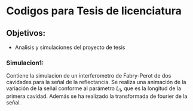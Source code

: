 # Codigos para Tesis de licenciatura

## Objetivos:
- Analisis y simulaciones del proyecto de tesis

### Simulacion1:

Contiene la simulacion de un interferometro de Fabry-Perot de dos cavidades para la señal de la reflectancia. Se realiza una animación de la variación de la señal conforme al parámetro $L_{1}$, que es la longitud de la primera cavidad. Además se ha realizado la transformada de fourier de la señal.
